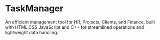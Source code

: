 # TaskManager
An efficient management tool for HR, Projects, Clients, and Finance, built with HTML,CSS JavaScript and C++ for streamlined operations and lightweight data handling.
